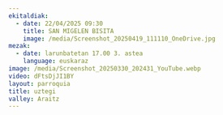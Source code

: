 ```yaml
---
ekitaldiak:
  - date: 22/04/2025 09:30
    title: SAN MIGELEN BISITA
    image: /media/Screenshot_20250419_111110_OneDrive.jpg
mezak:
  - date: larunbatetan 17.00 3. astea
    language: euskaraz
image: /media/Screenshot_20250330_202431_YouTube.webp
video: dFtsDjJI1BY
layout: parroquia
title: uztegi
valley: Araitz
---
```

